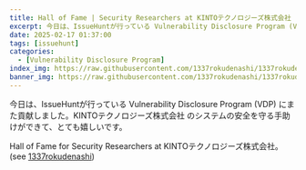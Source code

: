```yaml
---
title: Hall of Fame | Security Researchers at KINTOテクノロジーズ株式会社
excerpt: 今日は、IssueHuntが行っている Vulnerability Disclosure Program (VDP) にまた貢献しました...
date: 2025-02-17 01:37:00
tags: [issuehunt]
categories:
  - [Vulnerability Disclosure Program]
index_img: https://raw.githubusercontent.com/1337rokudenashi/1337rokudenashi.github.io/main/yublueflower.jpg
banner_img: https://raw.githubusercontent.com/1337rokudenashi/1337rokudenashi.github.io/main/1337yublueflower.jpg
---
```


今日は、IssueHuntが行っている Vulnerability Disclosure Program (VDP) にまた貢献しました。KINTOテクノロジーズ株式会社 のシステムの安全を守る手助けができて、とても嬉しいです。

Hall of Fame for Security Researchers at KINTOテクノロジーズ株式会社。(see [1337rokudenashi](https://issuehunt.io/programs/fbf932b9-9969-499b-ae11-2e607dca3649/hof))
